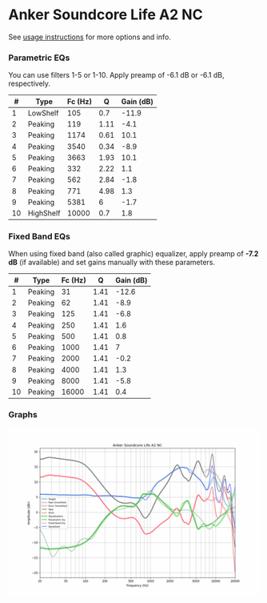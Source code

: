 # Anker Soundcore Life A2 NC
See [usage instructions](https://github.com/jaakkopasanen/AutoEq#usage) for more options and info.

### Parametric EQs
You can use filters 1-5 or 1-10. Apply preamp of -6.1 dB or -6.1 dB, respectively.

|   # | Type      |   Fc (Hz) |    Q |   Gain (dB) |
|-----|-----------|-----------|------|-------------|
|   1 | LowShelf  |       105 | 0.7  |       -11.9 |
|   2 | Peaking   |       119 | 1.11 |        -4.1 |
|   3 | Peaking   |      1174 | 0.61 |        10.1 |
|   4 | Peaking   |      3540 | 0.34 |        -8.9 |
|   5 | Peaking   |      3663 | 1.93 |        10.1 |
|   6 | Peaking   |       332 | 2.22 |         1.1 |
|   7 | Peaking   |       562 | 2.84 |        -1.8 |
|   8 | Peaking   |       771 | 4.98 |         1.3 |
|   9 | Peaking   |      5381 | 6    |        -1.7 |
|  10 | HighShelf |     10000 | 0.7  |         1.8 |

### Fixed Band EQs
When using fixed band (also called graphic) equalizer, apply preamp of **-7.2 dB** (if available) and set gains manually with these parameters.

|   # | Type    |   Fc (Hz) |    Q |   Gain (dB) |
|-----|---------|-----------|------|-------------|
|   1 | Peaking |        31 | 1.41 |       -12.6 |
|   2 | Peaking |        62 | 1.41 |        -8.9 |
|   3 | Peaking |       125 | 1.41 |        -6.8 |
|   4 | Peaking |       250 | 1.41 |         1.6 |
|   5 | Peaking |       500 | 1.41 |         0.8 |
|   6 | Peaking |      1000 | 1.41 |         7   |
|   7 | Peaking |      2000 | 1.41 |        -0.2 |
|   8 | Peaking |      4000 | 1.41 |         1.3 |
|   9 | Peaking |      8000 | 1.41 |        -5.8 |
|  10 | Peaking |     16000 | 1.41 |         0.4 |

### Graphs
![](./Anker%20Soundcore%20Life%20A2%20NC.png)
